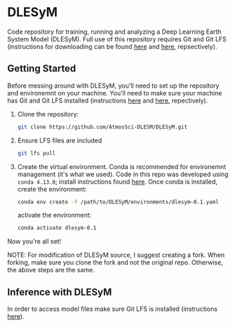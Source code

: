 # DLESyM
Code repository for training, running and analyzing a Deep Learning Earth System Model (DLESyM). Full use of this repository requires Git and Git LFS (instructions for downloading can be found [here](https://github.com/git-guides/install-git) and [here](https://docs.github.com/en/repositories/working-with-files/managing-large-files/installing-git-large-file-storage), repsectively). 

## Getting Started
Before messing around with DLESyM, you'll need to set up the repository and environemnt on your machine. You'll need to make sure your machine has Git and Git LFS installed (instructions [here](https://git-scm.com/book/en/v2/Getting-Started-Installing-Git) and [here](https://git-lfs.github.com/), repectively).

1.  Clone the repository:
    ```sh
    git clone https://github.com/AtmosSci-DLESM/DLESyM.git
    ```

2. Ensure LFS files are included
    ```sh
    git lfs pull
    ```

3. Create the virtual environment. Conda is recommended for environemnt management (it's what we used). Code in this repo was developed using `conda 4.13.0`; install instructions found [here](https://docs.anaconda.com/miniconda/). Once conda is installed, create the environment: 
    ```sh
    conda env create -f /path/to/DLESyM/environments/dlesym-0.1.yaml
    ```
    activate the environment: 
    ```sh
    conda activate dlesym-0.1
    ```

Now you're all set! 

NOTE: For modification of DLESyM source, I suggest creating a fork. When forking, make sure you clone the fork and not the original repo. Otherwise, the above steps are the same. 

## Inference with DLESyM
In order to access model files make sure Git LFS is installed (instructions [here](https://git-lfs.github.com/)). 